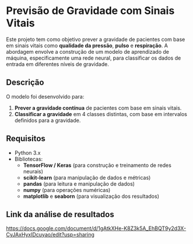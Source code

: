 # Previsão de Gravidade com Sinais Vitais

Este projeto tem como objetivo prever a gravidade de pacientes com base em sinais vitais como **qualidade da pressão**, **pulso** e **respiração**. A abordagem envolve a construção de um modelo de aprendizado de máquina, especificamente uma rede neural, para classificar os dados de entrada em diferentes níveis de gravidade.

## Descrição

O modelo foi desenvolvido para:

1. **Prever a gravidade contínua** de pacientes com base em sinais vitais.
2. **Classificar a gravidade** em 4 classes distintas, com base em intervalos definidos para a gravidade.

## Requisitos

- Python 3.x
- Bibliotecas:
  - **TensorFlow / Keras** (para construção e treinamento de redes neurais)
  - **scikit-learn** (para manipulação de dados e métricas)
  - **pandas** (para leitura e manipulação de dados)
  - **numpy** (para operações numéricas)
  - **matplotlib** e **seaborn** (para visualização dos resultados)


## Link da análise de resultados 

https://docs.google.com/document/d/1gAtkXHe-K8Z3k5A_EhBQT9y2d3X-CyJAxHyxIDcuyao/edit?usp=sharing